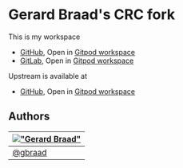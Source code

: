 Gerard Braad's CRC fork
=======================

This is my workspace

  * [GitHub](https://github.com/gbraad-redhat/crc),
    Open in [Gitpod workspace](https://gitpod.io/#https://github.com/gbraad-redhat/crc)
  * [GitLab](https://gitlab.com/gbraad-redhat/crc),
    Open in [Gitpod workspace](https://gitpod.io/#https://gitlab.com/gbraad-redhat/crc)

Upstream is available at

  * [GitHub](https://github.com/crc-orgy/crc),
    Open in [Gitpod workspace](https://gitpod.io/#https://github.com/crc-orgy/crc)


Authors
-------

| [!["Gerard Braad"](http://gravatar.com/avatar/e466994eea3c2a1672564e45aca844d0.png?s=60)](http://gbraad.nl "Gerard Braad <me@gbraad.nl>") |
|---|
| [@gbraad](https://gbraad.nl/social/)  |
